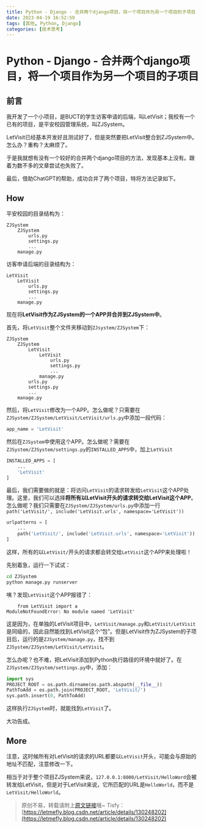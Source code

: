 ```yaml
---
title: Python - Django - 合并两个django项目，将一个项目作为另一个项目的子项目
date: 2023-04-19 16:52:59
tags: [其他, Python, Django]
categories: [技术思考]
---
```


# Python - Django - 合并两个django项目，将一个项目作为另一个项目的子项目

## 前言

我开发了一个小项目，是BUCT的学生访客申请的后端，叫LetVisit；我校有一个已有的项目，是平安校园管理系统，叫ZJSystem。

LetVisit已经基本开发好且测试好了，但是突然要把LetVisit整合到ZJSystem中。怎么办？重构？太麻烦了。

于是我就想有没有一个较好的合并两个django项目的方法，发现基本上没有。跟着为数不多的文章尝试也失败了。

最后，借助ChatGPT的帮助，成功合并了两个项目，特将方法记录如下。

## How

平安校园的目录结构为：

```
ZJSystem
    ZJSystem
        urls.py
        settings.py
        ...
    manage.py
```

访客申请后端的目录结构为：

```
LetVisit
    LetVisit
        urls.py
        settings.py
        ...
    manage.py
```

现在将**LetVisit作为ZJSystem的一个APP并合并到ZJSystem中**。

首先，将```LetVisit```整个文件夹移动到```ZJsystem/ZJSystem```下：

```
ZJSystem
    ZJSystem
        LetVisit
            LetVisit
                urls.py
                settings.py
                ...
            manage.py
        urls.py
        settings.py
        ...
    manage.py
```

然后，将```LetVisit```修改为一个APP。怎么做呢？只需要在```ZJSystem/ZJSystem/LetVisit/LetVisit/urls.py```中添加一段代码：

```python
app_name = 'LetVisit'
```

然后在```ZJSystem```中使用这个APP。怎么做呢？需要在```ZJSystem/ZJSystem/settings.py```的```INSTALLED_APPS```中，加上```LetVisit```

```python
INSTALLED_APPS = [
    ...
    'LetVisit'
]
```

最后，我们需要做的就是：将访问```LetVisit```的请求转发给```LetVisit```这个APP处理。这里，我们可以选择**将所有以LetVisit开头的请求转交给LetVisit这个APP**。怎么做呢？我们只需要在```ZJSystem/ZJSystem/urls.py```中添加一行```path('LetVisit/', include('LetVisit.urls', namespace='LetVisit'))```

```python
urlpatterns = [
    ...
    path('LetVisit/', include('LetVisit.urls', namespace='LetVisit'))
]
```

这样，所有的以```LetVisit/```开头的请求都会转交给```LetVisit```这个APP来处理啦！

先别着急，运行一下试试：

```bash
cd ZJSystem
python manage.py runserver
```

咦？发现```LetVisit```这个APP报错了：

```
    from LetVisit import a
ModuleNotFoundError: No module named 'LetVisit'
```

这是因为，在单独的LetVisit项目中，```LetVisit/manage.py```和```LetVisit/LetVisit```是同级的，因此自然能找到LetVisit这个“包”。但是LetVisit作为ZJSystem的子项目后，运行的是```ZJSystem/manage.py```，找不到```ZJSystem/ZJSystem/LetVisit/LetVisit```。

怎么办呢？也不难，把LetVisit添加到Python执行路径的环境中就好了。在```ZJSystem/ZJSystem/settings.py```中，添加：

```python
import sys
PROJECT_ROOT = os.path.dirname(os.path.abspath(__file__))
PathToAdd = os.path.join(PROJECT_ROOT, 'LetVisit/')
sys.path.insert(0, PathToAdd)
```

这样执行```ZJSystem```时，就能找到```LetVisit```了。

大功告成。

## More

注意，这时候所有对LetVisit的请求的URL都要以```LetVisit```开头，可能会与原始的地址不匹配，注意修改一下。

相当于对于整个项目ZJSystem来说，```127.0.0.1:8000/LetVisit/HelloWord```会被转发给LetVisit，但是对于LetVisit来说，它所匹配的URL是```HelloWorld```，而不是```LetVisit/HelloWorld```。

> 原创不易，转载请附上[原文链接](https://blog.letmefly.xyz/2023/04/19/Other-Python-Django-Merge2DjangoProject/)哦~
> Tisfy：[https://letmefly.blog.csdn.net/article/details/130248202](https://letmefly.blog.csdn.net/article/details/130248202)

